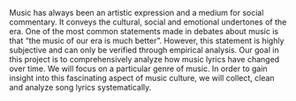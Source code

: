 Music has always been an artistic expression and a medium for social commentary.
It conveys the cultural, social and emotional undertones of the era.
One of the most common statements made in debates about music is that “the music of our era is much better”. 
However, this statement is highly subjective and can only be verified through empirical analysis. 
Our goal in this project is to comprehensively analyze how music lyrics have changed over time.
We will focus on a particular genre of music. 
In order to gain insight into this fascinating aspect of music culture, we will collect, clean and analyze song lyrics systematically.
